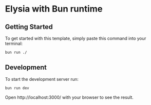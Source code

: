 # Elysia with Bun runtime

## Getting Started
To get started with this template, simply paste this command into your terminal:
```bash
bun run ./
```

## Development
To start the development server run:
```bash
bun run dev
```

Open http://localhost:3000/ with your browser to see the result.